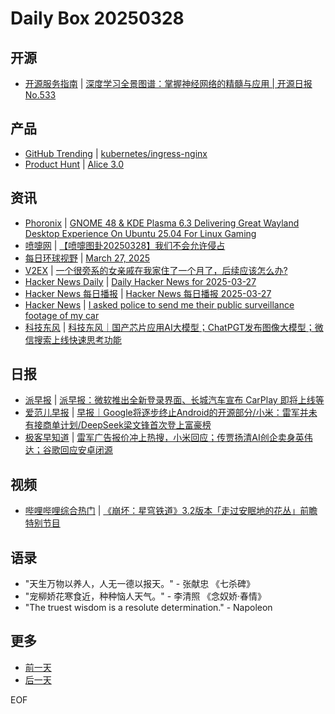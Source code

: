 # Daily Box 20250328

## 开源
- [开源服务指南](https://osguider.com/blog/) | [深度学习全景图谱：掌握神经网络的精髓与应用 | 开源日报 No.533](https://osguider.com/blog/post/daily/daily-533/)

## 产品
- [GitHub Trending](https://github.com/trending?since=daily) | [kubernetes/ingress-nginx](https://github.com/kubernetes/ingress-nginx)
- [Product Hunt](https://www.producthunt.com) | [Alice 3.0](https://www.producthunt.com/posts/alice-3-0)

## 资讯
- [Phoronix](https://www.phoronix.com/) | [GNOME 48 & KDE Plasma 6.3 Delivering Great Wayland Desktop Experience On Ubuntu 25.04 For Linux Gaming](https://www.phoronix.com/review/ubuntu-2504-kde-gnome-way)
- [喷嚏网](http://www.dapenti.com/blog/blog.asp?subjectid=70&name=xilei) | [【喷嚏图卦20250328】我们不会允许侵占](http://www.dapenti.com/blog/more.asp?name=xilei&id=185030)
- [每日环球视野](https://idai.ly/) | [March 27, 2025](http://m.idai.ly/se/a193iG?1743004800)
- [V2EX](https://www.v2ex.com/) | [一个很旁系的女亲戚在我家住了一个月了，后续应该怎么办?](https://www.v2ex.com/t/1121768)
- [Hacker News Daily](https://www.daemonology.net/hn-daily/) | [Daily Hacker News for 2025-03-27](https://www.daemonology.net/hn-daily/2025-03-27.html)
- [Hacker News 每日播报](https://hacker-news.agi.li/) | [Hacker News 每日播报 2025-03-27](https://hacker-news.agi.li/post/2025-03-27)
- [Hacker News](https://news.ycombinator.com/front) | [I asked police to send me their public surveillance footage of my car](https://news.ycombinator.com/item?id=43504413)
- [科技东风](https://m.smzdm.com/tag/tn0400v/) | [科技东风｜国产芯片应用AI大模型；ChatPGT发布图像大模型；微信搜索上线快速思考功能](https://post.m.smzdm.com/p/a44w6758/)

## 日报
- [派早报](https://sspai.com/tag/%E6%B4%BE%E6%97%A9%E6%8A%A5) | [派早报：微软推出全新登录界面、长城汽车宣布 CarPlay 即将上线等](https://sspai.com/post/97859)
- [爱范儿早报](https://www.ifanr.com/category/ifanrnews) | [早报｜Google将逐步终止Android的开源部分/小米：雷军并未有接商单计划/DeepSeek梁文锋首次登上富豪榜](https://www.ifanr.com/1619068)
- [极客早知道](https://www.geekpark.net/column/74) | [雷军广告报价冲上热搜，小米回应；传贾扬清AI创企卖身英伟达；谷歌回应安卓闭源](https://www.geekpark.net/news/347622)

## 视频
- [哔哩哔哩综合热门](https://www.bilibili.com/v/popular/all/) | [《崩坏：星穹铁道》3.2版本「走过安眠地的花丛」前瞻特别节目](https://b23.tv/BV1C8o9Y3Ekg)

## 语录
- "天生万物以养人，人无一德以报天。" - 张献忠 《七杀碑》
- "宠柳娇花寒食近，种种恼人天气。" - 李清照 《念奴娇·春情》
- "The truest wisdom is a resolute determination." - Napoleon

## 更多
- [前一天](daily-box-20250327.md)
- [后一天](daily-box-20250329.md)

EOF